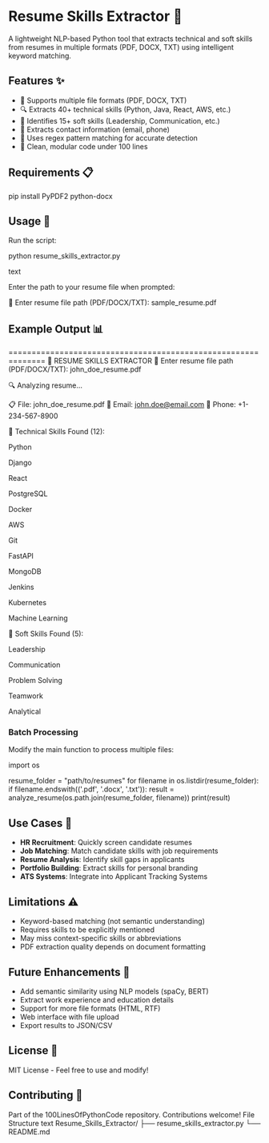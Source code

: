 # Resume Skills Extractor 📄

A lightweight NLP-based Python tool that extracts technical and soft skills from resumes in multiple formats (PDF, DOCX, TXT) using intelligent keyword matching.

## Features ✨

- 📑 Supports multiple file formats (PDF, DOCX, TXT)
- 🔍 Extracts 40+ technical skills (Python, Java, React, AWS, etc.)
- 🤝 Identifies 15+ soft skills (Leadership, Communication, etc.)
- 📧 Extracts contact information (email, phone)
- 🎯 Uses regex pattern matching for accurate detection
- 💾 Clean, modular code under 100 lines

## Requirements 📋

pip install PyPDF2 python-docx


## Usage 🚀

Run the script:

python resume_skills_extractor.py

text

Enter the path to your resume file when prompted:

📁 Enter resume file path (PDF/DOCX/TXT): sample_resume.pdf
## Example Output 📊

==============================================================
📄 RESUME SKILLS EXTRACTOR
📁 Enter resume file path (PDF/DOCX/TXT): john_doe_resume.pdf

🔍 Analyzing resume...

📋 File: john_doe_resume.pdf
📧 Email: john.doe@email.com
📱 Phone: +1-234-567-8900

💼 Technical Skills Found (12):

Python

Django

React

PostgreSQL

Docker

AWS

Git

FastAPI

MongoDB

Jenkins

Kubernetes

Machine Learning

🤝 Soft Skills Found (5):

Leadership

Communication

Problem Solving

Teamwork

Analytical


### Batch Processing

Modify the main function to process multiple files:

import os

resume_folder = "path/to/resumes"
for filename in os.listdir(resume_folder):
if filename.endswith(('.pdf', '.docx', '.txt')):
result = analyze_resume(os.path.join(resume_folder, filename))
print(result)


## Use Cases 🎯

- **HR Recruitment**: Quickly screen candidate resumes
- **Job Matching**: Match candidate skills with job requirements
- **Resume Analysis**: Identify skill gaps in applicants
- **Portfolio Building**: Extract skills for personal branding
- **ATS Systems**: Integrate into Applicant Tracking Systems

## Limitations ⚠️

- Keyword-based matching (not semantic understanding)
- Requires skills to be explicitly mentioned
- May miss context-specific skills or abbreviations
- PDF extraction quality depends on document formatting

## Future Enhancements 🚀

- Add semantic similarity using NLP models (spaCy, BERT)
- Extract work experience and education details
- Support for more file formats (HTML, RTF)
- Web interface with file upload
- Export results to JSON/CSV

## License 📄

MIT License - Feel free to use and modify!

## Contributing 🤝

Part of the 100LinesOfPythonCode repository. Contributions welcome!
File Structure
text
Resume_Skills_Extractor/
├── resume_skills_extractor.py
└── README.md
